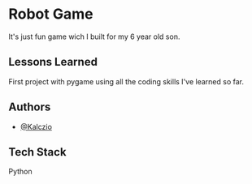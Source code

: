 # Robot Game

It's just fun game wich I built for my 6 year old son.


## Lessons Learned

First project with pygame using all the coding skills I've learned so far.


## Authors

- [@Kalczio](https://www.github.com/Kalczio)


## Tech Stack

Python
